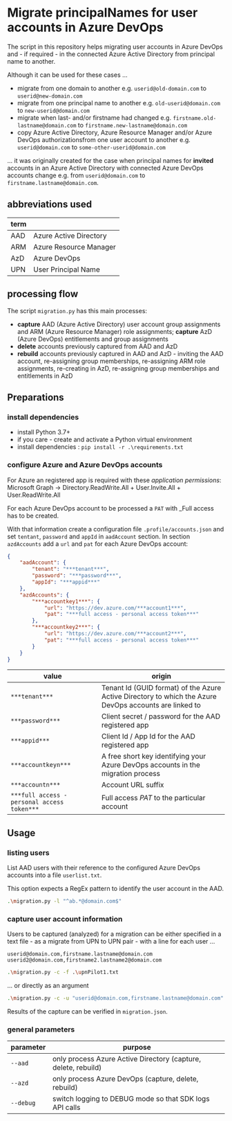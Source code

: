 # Migrate principalNames for user accounts in Azure DevOps

The script in this repository helps migrating user accounts in Azure DevOps and - if required - in the connected Azure Active Directory from principal name to another.

Although it can be used for these cases ...

- migrate from one domain to another e.g. `userid@old-domain.com` to  `userid@new-domain.com`
- migrate from one principal name to another e.g. `old-userid@domain.com` to  `new-userid@domain.com`
- migrate when last- and/or firstname had changed e.g. `firstname.old-lastname@domain.com` to  `firstname.new-lastname@domain.com`
- copy Azure Active Directory, Azure Resource Manager and/or Azure DevOps authorizationsfrom one user account to another e.g. `userid@domain.com` to  `some-other-userid@domain.com`

... it was originally created for the case when principal names for __invited__ accounts in an Azure Active Directory with connected Azure DevOps accounts change e.g. from `userid@domain.com` to  `firstname.lastname@domain.com`.

## abbreviations used

| term | |
| ---- | ---- |
| AAD | Azure Active Directory |
| ARM | Azure Resource Manager |
| AzD | Azure DevOps |
| UPN | User Principal Name |

## processing flow

The script `migration.py` has this main processes:

- **capture** AAD (Azure Active Directory) user account group assignments and ARM (Azure Resource Manager) role assignments; **capture** AzD (Azure DevOps) entitlements and group assignments
- **delete** accounts previously captured from AAD and AzD
- **rebuild** accounts previously captured in AAD and AzD - inviting the AAD account, re-assigning group memberships, re-assigning ARM role assignments, re-creating in AzD, re-assigning group memberships and entitlements in AzD

## Preparations

### install dependencies

- install Python 3.7+
- if you care - create and activate a Python virtual environment
- install dependencies : ```pip install -r .\requirements.txt```

### configure Azure and Azure DevOps accounts

For Azure an registered app is required with these _application permissions_:
Microsoft Graph -> Directory.ReadWrite.All + User.Invite.All + User.ReadWrite.All

For each Azure DevOps account to be processed a `PAT` with _Full access has to be created.

With that information create a configuration file `.profile/accounts.json` and set `tentant`, `password` and `appId` in `aadAccount` section.  In section `azdAccounts` add a `url` and `pat` for each Azure DevOps account:

```json
{
    "aadAccount": {
        "tenant": "***tenant***",
        "password": "***password***",
        "appId": "***appid***"
    },
    "azdAccounts": {
        "***accountkey1***": {
            "url": "https://dev.azure.com/***account1***",
            "pat": "***full access - personal access token***"
        },
        "***accountkey2***": {
            "url": "https://dev.azure.com/***account2***",
            "pat": "***full access - personal access token***"
        }
    }
}
```

| value | origin |
| ---- | ---- |
| `***tenant***` | Tenant Id (GUID format) of the Azure Active Directory to which the Azure DevOps accounts are linked to |
| `***password***` | Client secret / password for the AAD registered app |
| `***appid***` | Client Id / App Id for the AAD registered app |
| `***accountkeyn***` | A free short key identifying your Azure DevOps accounts in the migration process |
| `***accountn***` | Account URL suffix |
| `***full access - personal access token***` | Full access _PAT_ to the particular account |

## Usage

### listing users

List AAD users with their reference to the configured Azure DevOps accounts into a file `userlist.txt`.

This option expects a RegEx pattern to identify the user account in the AAD.

```sh
.\migration.py -l "^ab.*@domain.com$"
```

### capture user account information

Users to be captured (analyzed) for a migration can be either specified in a text file - as a migrate from UPN to UPN pair - with a line for each user ...

```text
userid@domain.com,firstname.lastname@domain.com
userid2@domain.com,firstname2.lastname2@domain.com
```

```bash
.\migration.py -c -f .\upnPilot1.txt
```

... or directly as an argument

```bash
.\migration.py -c -u "userid@domain.com,firstname.lastname@domain.com"
```

Results of the capture can be verified in ```migration.json```.

### general parameters

| parameter | purpose |
| ---- | ---- |
| `--aad` | only process Azure Active Directory (capture, delete, rebuild) |
| `--azd` | only process Azure DevOps (capture, delete, rebuild) |
| `--debug` | switch logging to DEBUG mode so that SDK logs API calls |
